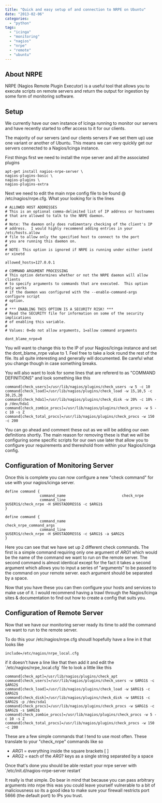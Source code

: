 ```yaml
---
title: "Quick and easy setup of and connection to NRPE on Ubuntu"
date: "2013-02-06"
categories: 
  - "python"
tags: 
  - "icinga"
  - "monitoring"
  - "nagios"
  - "nrpe"
  - "remote"
  - "ubuntu"
---
```


## About NRPE

NRPE (Nagios Remote Plugin Executor) is a useful tool that allows you to execute scripts on remote servers and return the output for ingestion by some form of monitoring software.

## Setup

We currently have our own instance of Icinga running to monitor our servers and have recently started to offer access to it for our clients.

The majority of our servers (and our clients servers if we set them up) use one variant or another of Ubuntu. This means we can very quickly get our servers connected to a Nagios/Icinga instance.

First things first we need to install the nrpe server and all the associated plugins

```
apt-get install nagios-nrpe-server \
nagios-plugins-basic \
nagios-plugins \
nagios-plugins-extra
```

<!--more-->

Next we need to edit the main nrpe config file to be found @ /etc/nagios/nrpe.cfg. What your looking for is the lines

```
# ALLOWED HOST ADDRESSES
# This is an optional comma-delimited list of IP address or hostnames 
# that are allowed to talk to the NRPE daemon.
#
# Note: The daemon only does rudimentary checking of the client's IP
# address.  I would highly recommend adding entries in your /etc/hosts.allow
# file to allow only the specified host to connect to the port
# you are running this daemon on.
#
# NOTE: This option is ignored if NRPE is running under either inetd or xinetd

allowed_hosts=127.0.0.1

# COMMAND ARGUMENT PROCESSING
# This option determines whether or not the NRPE daemon will allow clients
# to specify arguments to commands that are executed.  This option only works
# if the daemon was configured with the --enable-command-args configure script
# option.  
#
# *** ENABLING THIS OPTION IS A SECURITY RISK! *** 
# Read the SECURITY file for information on some of the security implications
# of enabling this variable.
#
# Values: 0=do not allow arguments, 1=allow command arguments

dont_blame_nrpe=0
```

You will want to change this to the IP of your Nagios/Icinga instance and set the dont\_blame\_nrpe value to 1. Feel free to take a look round the rest of the file. Its all quite interesting and generally will documented. Be careful what you change though in case something breaks.

You will also want to look for some lines that are refererd to as "COMMAND DEFINITIONS" and look something like this

```
command[check_users]=/usr/lib/nagios/plugins/check_users -w 5 -c 10
command[check_load]=/usr/lib/nagios/plugins/check_load -w 15,10,5 -c 30,25,20
command[check_hda1]=/usr/lib/nagios/plugins/check_disk -w 20% -c 10% -p /dev/hda1
command[check_zombie_procs]=/usr/lib/nagios/plugins/check_procs -w 5 -c 10 -s Z
command[check_total_procs]=/usr/lib/nagios/plugins/check_procs -w 150 -c 200
```

You can go ahead and comment these out as we will be adding our own definitions shortly. The main reason for removing these is that we will be configuring some specific scripts for our own use later that allow you to configure your requirements and thereshold from within your Nagios/Icinga config.

## Configuration of Monitoring Server

Once this is complete you can now configure a new "check command" for use with your nagios/icinga server.

```
define command {
                command_name                          check_nrpe
                command_line                          $USER1$/check_nrpe -H $HOSTADDRESS$ -c $ARG1$
}

define command {
                command_name                          check_nrpe_command_args
                command_line                          $USER1$/check_nrpe -H $HOSTADDRESS$ -c $ARG1$ -a $ARG2$
}
```

Here you can see that we have set up 2 different check commands. The first is a simple command requiring only one argument of $ARG1$ which would be the name of the command we want to run on the remote server. The second command is almost identical except for the fact it takes a second argument which allows you to input a series of "arguments" to be passed to the command on your remote server. each argument should be separated by a space.

Now that you have these you can then configure your hosts and services to make use of it. I would recommend having a trawl through the Nagios/Icinga sites & documentation to find out how to create a config that suits you.

## Configuration of Remote Server

Now that we have our monitoring server ready its time to add the command we want to run to the remote server.

To do this your /etc/nagios/nrpe.cfg shoudl hopefully have a line in it that looks like

```
include=/etc/nagios/nrpe_local.cfg
```

if it doesn't have a line like that then add it and edit the \`/etc/nagios/nrpe\_local.cfg\` file to look a little like this

```
command[check_apt]=/usr/lib/nagios/plugins/check_apt
command[check_users]=/usr/lib/nagios/plugins/check_users -w $ARG1$ -c $ARG2$
command[check_load]=/usr/lib/nagios/plugins/check_load -w $ARG1$ -c $ARG2$
command[check_disk]=/usr/lib/nagios/plugins/check_disk -w $ARG1$ -c $ARG2$ -p /dev/sda1
command[check_procs]=/usr/lib/nagios/plugins/check_procs -w $ARG1$ -c $ARG2$ -s $ARG3$
command[check_zombie_procs]=/usr/lib/nagios/plugins/check_procs -w 5 -c 10 -s Z
command[check_total_procs]=/usr/lib/nagios/plugins/check_procs -w 150 -c 200 
```

These are a few simple commands that I tend to use most often. These translate to your "check\_nrpe" commands like so

- $ARG1$ = everything inside the square brackets \[ \]
- $ARG2$ = each of the $ARG?$ keys as a single string separated by a space

Once that's done you should be able restart your nrpe server with \`/etc/init.d/nagios-nrpe-server restart\`

It really is that simple. Do bear in mind that because you can pass arbitrary arguments into nrpe this was you could leave yourself vulnerable to a bit of maliciousness so its a good idea to make sure your firewall restricts port 5666 (the default port) to IPs you trust.
